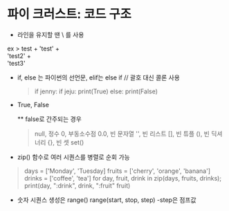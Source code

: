 # 파이 크러스트: 코드 구조 #

* 라인을 유지할 땐 \ 를 사용 

 ex > test + 'test' + \
 'test2' + \
 'test3'
 
* if, else 는 파이썬의 선언문, elif는 else if // 괄호 대신 콜론 사용
  > if jenny:
        if jeju:
          print(True)
        else: 
          print(False)  
   
   
* True, False

  ** false로 간주되는 경우
  > null, 정수 0, 부동소수점 0.0, 빈 문자열 '', 빈 리스트 [], 빈 튜플 (), 빈 딕셔너리 {}, 빈 셋 set()
  
  
* zip() 함수로 여러 시퀀스를 병렬로 순회 가능

 > days = ['Monday', 'Tuesday]
   fruits = ['cherry', 'orange', 'banana']
   drinks = ['coffee', 'tea']
   for day, fruit, drink in zip(days, fruits, drinks);
   print(day, ":drink", drink, ":fruit" fruit)
   
* 숫자 시퀀스 생성은 range() range(start, stop, step) -step은 점프값
   